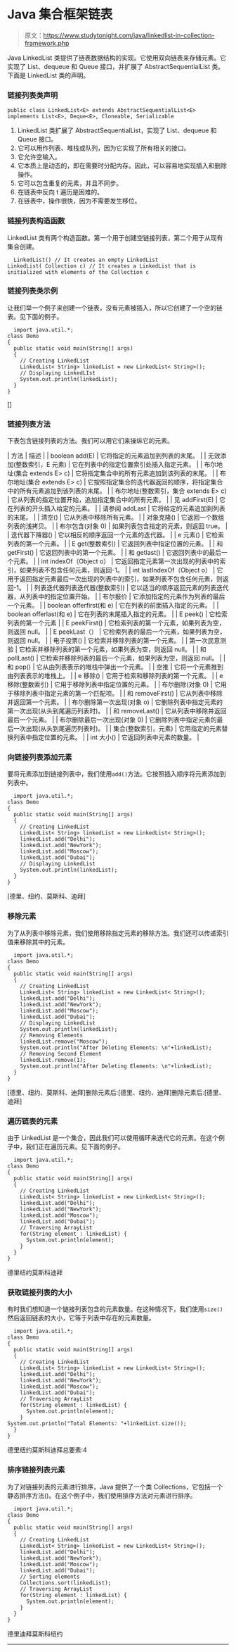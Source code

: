 # Java 集合框架链表

> 原文：<https://www.studytonight.com/java/linkedlist-in-collection-framework.php>

Java LinkedList 类提供了链表数据结构的实现。它使用双向链表来存储元素。它实现了 List、dequeue 和 Queue 接口，并扩展了 AbstractSequentialList 类。下面是 LinkedList 类的声明。

### 链接列表类声明

```
public class LinkedList<E> extends AbstractSequentialList<E> implements List<E>, Deque<E>, Cloneable, Serializable
```

1.  LinkedList 类扩展了 AbstractSequentialList，实现了 List、dequeue 和 Queue 接口。
2.  它可以用作列表、堆栈或队列，因为它实现了所有相关的接口。
3.  它允许空输入。
4.  它本质上是动态的，即在需要时分配内存。因此，可以容易地实现插入和删除操作。
5.  它可以包含重复的元素，并且不同步。
6.  在链表中反向 t 遍历是困难的。
7.  在链表中，操作很快，因为不需要发生移位。

### 链接列表构造函数

LinkedList 类有两个构造函数。第一个用于创建空链接列表，第二个用于从现有集合创建。

```
  LinkedList() // It creates an empty LinkedList
LinkedList( Collection c) // It creates a LinkedList that is initialized with elements of the Collection c 

```

### 链接列表类示例

让我们举一个例子来创建一个链表，没有元素被插入，所以它创建了一个空的链表。见下面的例子。

```
  import java.util.*;
class Demo
{
  public static void main(String[] args)
  {
    // Creating LinkedList
    LinkedList< String> linkedList = new LinkedList< String>();
    // Displaying LinkedLIst
    System.out.println(linkedList);
  }
} 

```

[]

### 链接列表方法

下表包含链接列表的方法。我们可以用它们来操纵它的元素。

| 方法 | 描述 |
| boolean add(E) | 它将指定的元素追加到列表的末尾。 |
| 无效添加(整数索引，E 元素) | 它在列表中的指定位置索引处插入指定元素。 |
| 布尔地址(集合 extends E> c) | 它将指定集合中的所有元素追加到该列表的末尾。 |
| 布尔地址(集合 extends E> c) | 它按照指定集合的迭代器返回的顺序，将指定集合中的所有元素追加到该列表的末尾。 |
| 布尔地址(整数索引，集合 extends E> c) | 它从列表的指定位置开始，追加指定集合中的所有元素。 |
| 见 addFirst(E) | 它在列表的开头插入给定的元素。 |
| 请参阅 addLast | 它将给定的元素追加到列表的末尾。 |
| 清空() | 它从列表中移除所有元素。 |
| 对象克隆() | 它返回一个数组列表的浅拷贝。 |
| 布尔包含(对象 0) | 如果列表包含指定的元素，则返回 true。 |
| 迭代器<e>下降器()</e> | 它以相反的顺序返回一个元素的迭代器。 |
| e 元素() | 它检索列表的第一个元素。 |
| E get(整数索引) | 它返回列表中指定位置的元素。 |
| 和 getFirst() | 它返回列表中的第一个元素。 |
| 和 getlast() | 它返回列表中的最后一个元素。 |
| int indexOf（Object o） | 它返回指定元素第一次出现的列表中的索引，如果列表不包含任何元素，则返回-1。 |
| int lastIndexOf（Object o） | 它用于返回指定元素最后一次出现的列表中的索引，如果列表不包含任何元素，则返回-1。 |
| 列表迭代器<e>列表迭代器(整数索引)</e> | 它以适当的顺序返回元素的列表迭代器，从列表中的指定位置开始。 |
| 布尔报价 | 它添加指定的元素作为列表的最后一个元素。 |
| boolean offerfirst(和 e) | 它在列表的前面插入指定的元素。 |
| boolean offerlast(和 e) | 它在列表的末尾插入指定的元素。 |
| E peek() | 它检索列表的第一个元素 |
| E peekFirst() | 它检索列表的第一个元素，如果列表为空，则返回 null。 |
| E peekLast（） | 它检索列表的最后一个元素，如果列表为空，则返回 null。 |
| 电子投票() | 它检索并移除列表的第一个元素。 |
| 第一次民意测验 | 它检索并移除列表的第一个元素，如果列表为空，则返回 null。 |
| 和 pollLast() | 它检索并移除列表的最后一个元素，如果列表为空，则返回 null。 |
| 和 pop() | 它从由列表表示的堆栈中弹出一个元素。 |
| 空推 | 它将一个元素推到由列表表示的堆栈上。 |
| e 移除() | 它用于检索和移除列表的第一个元素。 |
| e 移除(整数索引) | 它用于移除列表中指定位置的元素。 |
| 布尔删除(对象 0) | 它用于移除列表中指定元素的第一个匹配项。 |
| 和 removeFirst() | 它从列表中移除并返回第一个元素。 |
| 布尔删除第一次出现(对象 o) | 它删除列表中指定元素的第一次出现(从头到尾遍历列表时)。 |
| 和 removeLast() | 它从列表中移除并返回最后一个元素。 |
| 布尔删除最后一次出现(对象 0) | 它删除列表中指定元素的最后一次出现(从头到尾遍历列表时)。 |
| 集合(整数索引，元素) | 它用指定的元素替换列表中指定位置的元素。 |
| int 大小() | 它返回列表中元素的数量。 |

### 向链接列表添加元素

要将元素添加到链接列表中，我们使用`add()`方法。它按照插入顺序将元素添加到列表中。

```
  import java.util.*;
class Demo
{
  public static void main(String[] args)
  {
    // Creating LinkedList
    LinkedList< String> linkedList = new LinkedList< String>();
    linkedList.add("Delhi");
    linkedList.add("NewYork");
    linkedList.add("Moscow");
    linkedList.add("Dubai");
    // Displaying LinkedList
    System.out.println(linkedList);
  }
} 

```

[德里、纽约、莫斯科、迪拜]

### 移除元素

为了从列表中移除元素，我们使用移除指定元素的移除方法。我们还可以传递索引值来移除其中的元素。

```
  import java.util.*;
class Demo
{
  public static void main(String[] args)
  {
    // Creating LinkedList
    LinkedList< String> linkedList = new LinkedList< String>();
    linkedList.add("Delhi");
    linkedList.add("NewYork");
    linkedList.add("Moscow");
    linkedList.add("Dubai");
    // Displaying LinkedList
    System.out.println(linkedList);
    // Removing Elements
    linkedList.remove("Moscow");
    System.out.println("After Deleting Elements: \n"+linkedList);
    // Removing Second Element
    linkedList.remove(1);
    System.out.println("After Deleting Elements: \n"+linkedList);
  }
} 

```

[德里、纽约、莫斯科、迪拜]删除元素后:[德里、纽约、迪拜]删除元素后:[德里、迪拜]

### 遍历链表的元素

由于 LinkedList 是一个集合，因此我们可以使用循环来迭代它的元素。在这个例子中，我们正在遍历元素。见下面的例子。

```
  import java.util.*;
class Demo
{
  public static void main(String[] args)
  {
    // Creating LinkedList
    LinkedList< String> linkedList = new LinkedList< String>();
    linkedList.add("Delhi");
    linkedList.add("NewYork");
    linkedList.add("Moscow");
    linkedList.add("Dubai");
    // Traversing ArrayList
    for(String element : linkedList) {
      System.out.println(element);    
    }
  }
} 

```

德里纽约莫斯科迪拜

### 获取链接列表的大小

有时我们想知道一个链接列表包含的元素数量。在这种情况下，我们使用`size()`然后返回链表的大小，它等于列表中存在的元素数量。

```
  import java.util.*;
class Demo
{
  public static void main(String[] args)
  {
    // Creating LinkedList
    LinkedList< String> linkedList = new LinkedList< String>();
    linkedList.add("Delhi");
    linkedList.add("NewYork");
    linkedList.add("Moscow");
    linkedList.add("Dubai");
    // Traversing ArrayList
    for(String element : linkedList) {
      System.out.println(element);    
    }
System.out.println("Total Elements: "+linkedList.size());
  }
} 

```

德里纽约莫斯科迪拜总要素:4

### 排序链接列表元素

为了对链接列表的元素进行排序，Java 提供了一个类 Collections，它包括一个静态排序方法()。在这个例子中，我们使用排序方法对元素进行排序。

```
  import java.util.*;
class Demo
{
  public static void main(String[] args)
  {
    // Creating LinkedList
    LinkedList< String> linkedList = new LinkedList< String>();
    linkedList.add("Delhi");
    linkedList.add("NewYork");
    linkedList.add("Moscow");
    linkedList.add("Dubai");
    // Sorting elements
    Collections.sort(linkedList);
    // Traversing ArrayList
    for(String element : linkedList) {
      System.out.println(element);    
    }
  }
} 

```

德里迪拜莫斯科纽约

* * *